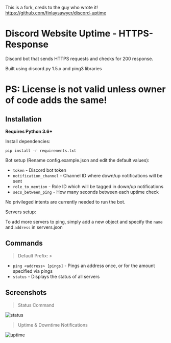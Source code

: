 This is a fork, creds to the guy who wrote it!
https://github.com/finlaysawyer/discord-uptime

# Discord Website Uptime - HTTPS-Response
Discord bot that sends HTTPS requests and checks for 200 response.

Built using discord.py 1.5.x and ping3 libraries


# PS: License is not valid unless owner of code adds the same!

## Installation
**Requires Python 3.6+**

Install dependencies: 

`pip install -r requirements.txt`

Bot setup (Rename config.example.json and edit the default values):
* `token` - Discord bot token
* `notification_channel` - Channel ID where down/up notifications will be sent
* `role_to_mention` - Role ID which will be tagged in down/up notifications
* `secs_between_ping` - How many seconds between each uptime check

No privileged intents are currently needed to run the bot.

Servers setup:

To add more servers to ping, simply add a new object and specify the `name` and `address` in servers.json

## Commands
> Default Prefix: >

* `ping <address> [pings]` - Pings an address once, or for the amount specified via pings
* `status` - Displays the status of all servers

## Screenshots
> Status Command

![status](https://i.gyazo.com/aafabf21cadfa133caa974dad1a489d4.png)
> Uptime & Downtime Notifications

![uptime](https://i.gyazo.com/e81570754dfdb59f6f648946a504877f.png)
